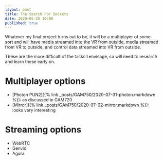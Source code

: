 ```yaml
---
layout: post
title: The Search For Sockets
date: 2020-06-28 10:00
published: true
---
```



Whatever my final project turns out to be, it will be a multiplayer of some sort and will have media streamed into the VR from outside, media streamed from VR to outside, and control data streamed into VR from outside.

These are the more difficult of the tasks I envisage, so will need to research and learn these early on.


# Multiplayer options

* [Photon PUN2]({% link _posts/GAM750/2020-07-01-photon.markdown %}): as discussed in GAM720
* [Mirror]({% link _posts/GAM750/2020-07-02-mirror.markdown %}): looks very interesting 

# Streaming options

* WebRTC
* Genvid
* Agora